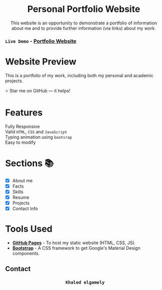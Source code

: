 <h1 align="center">Personal Portfolio Website </h1>

<p align="center">This website is an opportunity to demonstrate a portfolio of information about me and to provide further information (via links) about my work.<p>

  ### <code>Live Demo</code> - **[Portfolio Website](https://khaledelgamely.github.io/khaled/)**

# Website Preview
  This is a portfolio of my work, including both my personal and academic projects.
  


:star:  Star me on GitHub — it helps!

# Features
 Fully Responsive\
 Valid `HTML`, `CSS` and `JavaScript`\
 Typing animation using `bootsrap`\
 Easy to modify
 
# Sections 📚
- [x] About me
- [x] Facts
- [x] Skills
- [x] Resume 
- [x] Projects 
- [x] Contact Info

# Tools Used
* [<b>GitHub Pages</b>](https://create-react-app.dev/docs/deployment/#github-pages) - To host my static website (HTML, CSS, JS).
* [<b>Bootstrap</b>](https://bootstrap.com/) - A CSS framework to get Google's Material Design components.


## Contact 
 <h3 align="center">
  <code> Khaled elgamely</code>
</h3>


